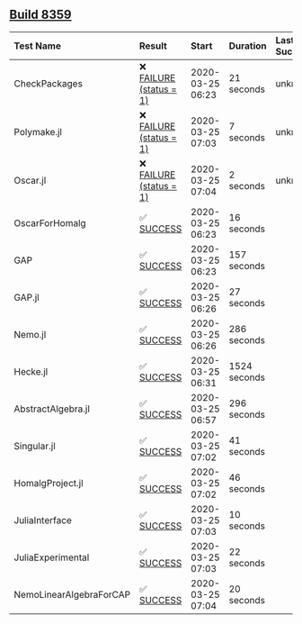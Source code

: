 ## [Build 8359](https://oscarci.mathematik.uni-kl.de/job/oscar/8359/)

| Test Name    | Result | Start | Duration | Last Success |
|:-------------|:-------|:------|:---------|:-------------|
| CheckPackages | ❌ [FAILURE (status = 1)](https://oscarci.mathematik.uni-kl.de/job/oscar/8359/artifact/logs/build-8359/CheckPackages.log) | 2020-03-25 06:23 | 21 seconds | unknown |
| Polymake.jl | ❌ [FAILURE (status = 1)](https://oscarci.mathematik.uni-kl.de/job/oscar/8359/artifact/logs/build-8359/Polymake.jl.log) | 2020-03-25 07:03 | 7 seconds | unknown |
| Oscar.jl | ❌ [FAILURE (status = 1)](https://oscarci.mathematik.uni-kl.de/job/oscar/8359/artifact/logs/build-8359/Oscar.jl.log) | 2020-03-25 07:04 | 2 seconds | unknown |
| OscarForHomalg | ✅ [SUCCESS](https://oscarci.mathematik.uni-kl.de/job/oscar/8359/artifact/logs/build-8359/OscarForHomalg.log) | 2020-03-25 06:23 | 16 seconds |  |
| GAP | ✅ [SUCCESS](https://oscarci.mathematik.uni-kl.de/job/oscar/8359/artifact/logs/build-8359/GAP.log) | 2020-03-25 06:23 | 157 seconds |  |
| GAP.jl | ✅ [SUCCESS](https://oscarci.mathematik.uni-kl.de/job/oscar/8359/artifact/logs/build-8359/GAP.jl.log) | 2020-03-25 06:26 | 27 seconds |  |
| Nemo.jl | ✅ [SUCCESS](https://oscarci.mathematik.uni-kl.de/job/oscar/8359/artifact/logs/build-8359/Nemo.jl.log) | 2020-03-25 06:26 | 286 seconds |  |
| Hecke.jl | ✅ [SUCCESS](https://oscarci.mathematik.uni-kl.de/job/oscar/8359/artifact/logs/build-8359/Hecke.jl.log) | 2020-03-25 06:31 | 1524 seconds |  |
| AbstractAlgebra.jl | ✅ [SUCCESS](https://oscarci.mathematik.uni-kl.de/job/oscar/8359/artifact/logs/build-8359/AbstractAlgebra.jl.log) | 2020-03-25 06:57 | 296 seconds |  |
| Singular.jl | ✅ [SUCCESS](https://oscarci.mathematik.uni-kl.de/job/oscar/8359/artifact/logs/build-8359/Singular.jl.log) | 2020-03-25 07:02 | 41 seconds |  |
| HomalgProject.jl | ✅ [SUCCESS](https://oscarci.mathematik.uni-kl.de/job/oscar/8359/artifact/logs/build-8359/HomalgProject.jl.log) | 2020-03-25 07:02 | 46 seconds |  |
| JuliaInterface | ✅ [SUCCESS](https://oscarci.mathematik.uni-kl.de/job/oscar/8359/artifact/logs/build-8359/JuliaInterface.log) | 2020-03-25 07:03 | 10 seconds |  |
| JuliaExperimental | ✅ [SUCCESS](https://oscarci.mathematik.uni-kl.de/job/oscar/8359/artifact/logs/build-8359/JuliaExperimental.log) | 2020-03-25 07:03 | 22 seconds |  |
| NemoLinearAlgebraForCAP | ✅ [SUCCESS](https://oscarci.mathematik.uni-kl.de/job/oscar/8359/artifact/logs/build-8359/NemoLinearAlgebraForCAP.log) | 2020-03-25 07:04 | 20 seconds |  |
